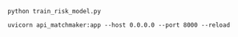 ```python train_risk_model.py```

```uvicorn api_matchmaker:app --host 0.0.0.0 --port 8000 --reload```

